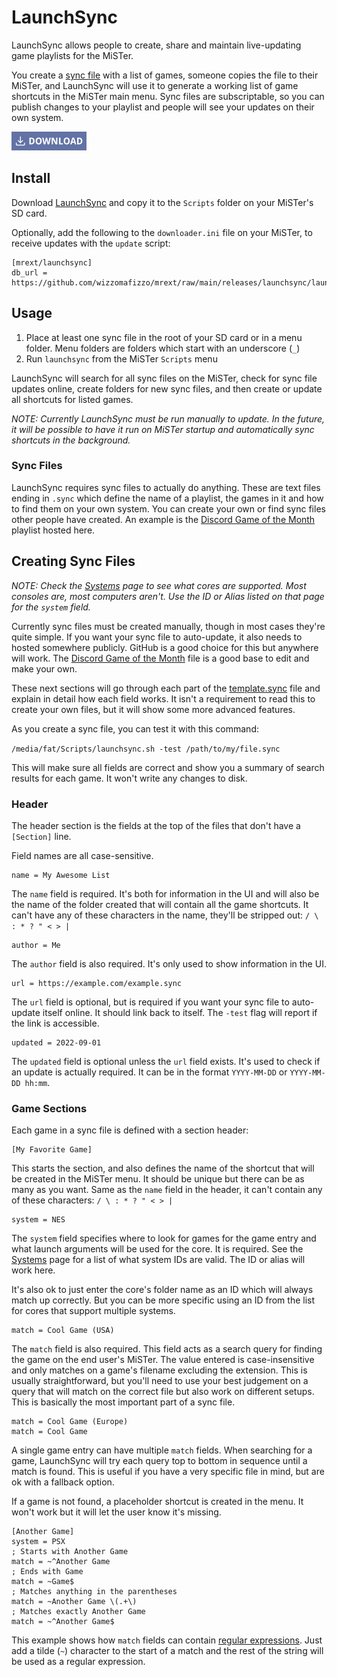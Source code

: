 # LaunchSync

LaunchSync allows people to create, share and maintain live-updating game playlists for the MiSTer.

You create a [sync file](#sync-files) with a list of games, someone copies the file to their MiSTer, and LaunchSync will use it to generate a working list of game shortcuts in the MiSTer main menu. Sync files are subscriptable, so you can publish changes to your playlist and people will see your updates on their own system.

[![Download LaunchSync](download.png "Download LaunchSync")](https://github.com/wizzomafizzo/mrext/raw/main/releases/launchsync/launchsync.sh)

## Install

Download [LaunchSync](https://github.com/wizzomafizzo/mrext/raw/main/releases/launchsync/launchsync.sh) and copy it to the `Scripts` folder on your MiSTer's SD card.

Optionally, add the following to the `downloader.ini` file on your MiSTer, to receive updates with the `update` script:
```
[mrext/launchsync]
db_url = https://github.com/wizzomafizzo/mrext/raw/main/releases/launchsync/launchsync.json
```

## Usage

1. Place at least one sync file in the root of your SD card or in a menu folder. Menu folders are folders which start with an underscore (`_`)
2. Run `launchsync` from the MiSTer `Scripts` menu

LaunchSync will search for all sync files on the MiSTer, check for sync file updates online, create folders for new sync files, and then create or update all shortcuts for listed games.

*NOTE: Currently LaunchSync must be run manually to update. In the future, it will be possible to have it run on MiSTer startup and automatically sync shortcuts in the background.*

### Sync Files

LaunchSync requires sync files to actually do anything. These are text files ending in `.sync` which define the name of a playlist, the games in it and how to find them on your own system. You can create your own or find sync files other people have created. An example is the [Discord Game of the Month](https://raw.githubusercontent.com/wizzomafizzo/mrext/main/cmd/launchsync/examples/Discord%20Game%20of%20the%20Month.sync) playlist hosted here.

## Creating Sync Files

*NOTE: Check the [Systems](https://github.com/wizzomafizzo/mrext/blob/main/docs/systems.md) page to see what cores are supported. Most consoles are, most computers aren't. Use the ID or Alias listed on that page for the `system` field.*

Currently sync files must be created manually, though in most cases they're quite simple. If you want your sync file to auto-update, it also needs to hosted somewhere publicly. GitHub is a good choice for this but anywhere will work. The [Discord Game of the Month](https://raw.githubusercontent.com/wizzomafizzo/mrext/main/cmd/launchsync/examples/Discord%20Game%20of%20the%20Month.sync) file is a good base to edit and make your own.

These next sections will go through each part of the [template.sync](https://github.com/wizzomafizzo/mrext/blob/main/cmd/launchsync/examples/template.sync) file and explain in detail how each field works. It isn't a requirement to read this to create your own files, but it will show some more advanced features.

As you create a sync file, you can test it with this command:

`/media/fat/Scripts/launchsync.sh -test /path/to/my/file.sync`

This will make sure all fields are correct and show you a summary of search results for each game. It won't write any changes to disk.

### Header

The header section is the fields at the top of the files that don't have a `[Section]` line.

Field names are all case-sensitive.

```
name = My Awesome List
```

The `name` field is required. It's both for information in the UI and will also be the name of the folder created that will contain all the game shortcuts. It can't have any of these characters in the name, they'll be stripped out: `/ \ : * ? " < > |`

```
author = Me
```

The `author` field is also required. It's only used to show information in the UI.

```
url = https://example.com/example.sync
```

The `url` field is optional, but is required if you want your sync file to auto-update itself online. It should link back to itself. The `-test` flag will report if the link is accessible.

```
updated = 2022-09-01
```

The `updated` field is optional unless the `url` field exists. It's used to check if an update is actually required. It can be in the format `YYYY-MM-DD` or `YYYY-MM-DD hh:mm`.

### Game Sections

Each game in a sync file is defined with a section header:

```
[My Favorite Game]
```

This starts the section, and also defines the name of the shortcut that will be created in the MiSTer menu. It should be unique but there can be as many as you want. Same as the `name` field in the header, it can't contain any of these characters: `/ \ : * ? " < > |`

```
system = NES
```

The `system` field specifies where to look for games for the game entry and what launch arguments will be used for the core. It is required. See the [Systems](https://github.com/wizzomafizzo/mrext/blob/main/docs/systems.md) page for a list of what system IDs are valid. The ID or alias will work here.

It's also ok to just enter the core's folder name as an ID which will always match up correctly. But you can be more specific using an ID from the list for cores that support multiple systems.

```
match = Cool Game (USA)
```

The `match` field is also required. This field acts as a search query for finding the game on the end user's MiSTer. The value entered is case-insensitive and only matches on a game's filename excluding the extension. This is usually straightforward, but you'll need to use your best judgement on a query that will match on the correct file but also work on different setups. This is basically the most important part of a sync file.

```
match = Cool Game (Europe)
match = Cool Game
```

A single game entry can have multiple `match` fields. When searching for a game, LaunchSync will try each query top to bottom in sequence until a match is found. This is useful if you have a very specific file in mind, but are ok with a fallback option.

If a game is not found, a placeholder shortcut is created in the menu. It won't work but it will let the user know it's missing.

```
[Another Game]
system = PSX
; Starts with Another Game
match = ~^Another Game
; Ends with Game
match = ~Game$
; Matches anything in the parentheses
match = ~Another Game \(.+\)
; Matches exactly Another Game
match = ~^Another Game$
```

This example shows how `match` fields can contain [regular expressions](https://quickref.me/regex). Just add a tilde (`~`) character to the start of a match and the rest of the string will be used as a regular expression.
